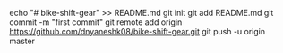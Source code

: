 echo "# bike-shift-gear" >> README.md
git init
git add README.md
git commit -m "first commit"
git remote add origin https://github.com/dnyaneshk08/bike-shift-gear.git
git push -u origin master

